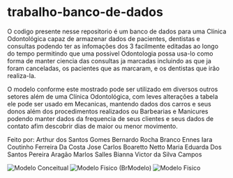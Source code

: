 # trabalho-banco-de-dados
  O codigo presente nesse repositorio é um banco de dados para uma Clínica Odontológica capaz de armazenar dados de pacientes, dentistas e consultas podendo ter as infomações dos 3 facilmente editadas ao longo do tempo permitindo que uma possivel Odontologia possa usa-lo como forma de manter ciencia das consultas ja marcadas incluindo as que ja foram canceladas, os pacientes que as marcaram, e os dentistas que irão realiza-la.
  
  O modelo conforme este mostrado pode ser utilizado em diversos outros setores além de uma Clínica Odontológica, com leves alterações a tabela ele pode ser usado em Mecanicas, mantendo dados dos carros e seus donos além dos procedimentos realizados ou Barbearias e Manicures podendo manter dados da frequencia de seus clientes e seus dados de contato afim descobrir dias de maior ou menor movimento.

Feito por:
Arthur dos Santos Gomes
Bernardo Rocha Branco Ennes
Iara Coutinho Ferreira Da Costa
Jose Carlos Boaretto Netto
Maria Eduarda Dos Santos Pereira Aragão
Marlos Salles Bianna
Victor da Silva Campos

 
![Modelo Conceitual](https://github.com/user-attachments/assets/f4330eb7-9409-4225-9a84-4aa4e7593e5d)
![Modelo Fisico (BrModelo)](https://github.com/user-attachments/assets/21f4887d-3ac9-4c9e-9e82-e631a76f255a)
![Modelo Fisico](https://github.com/user-attachments/assets/60151710-416d-4f6e-a1b8-55ce127b30d9)

